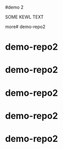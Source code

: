 #demo 2

SOME KEWL TEXT

more# demo-repo2
# demo-repo2
# demo-repo2
# demo-repo2
# demo-repo2
# demo-repo2
